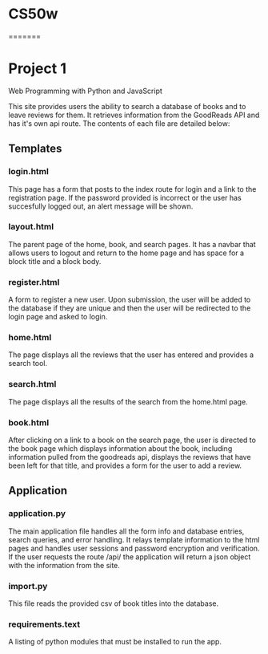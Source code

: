 # CS50w
=======
# Project 1

Web Programming with Python and JavaScript

This site provides users the ability to search a database of books and to leave reviews for them. It retrieves information from the GoodReads API and has it's own api route. The contents of each file are detailed below: 

## Templates

### login.html
This page has a form that posts to the index route for login and a link to the registration page. If the password provided is incorrect or the user has succesfully logged out, an alert message will be shown.

### layout.html
The parent page of the home, book, and search pages. It has a navbar that allows users to logout and return to the home page and has space for a block title and a block body.

### register.html
A form to register a new user. Upon submission, the user will be added to the database if they are unique and then the user will be redirected to the login page and asked to login.

### home.html
The page displays all the reviews that the user has entered and provides a search tool.

### search.html
The page displays all the results of the search from the home.html page.

### book.html
After clicking on a link to a book on the search page, the user is directed to the book page which displays information about the book, including information pulled from the goodreads api, displays the reviews that have been left for that title, and provides a form for the user to add a review. 

## Application

### application.py
The main application file handles all the form info and database entries, search queries, and error handling. It relays template information to the html pages and handles user sessions and password encryption and verification. If the user requests the route /api/<isbn> the application will return a json object with the information from the site.

### import.py
This file reads the provided csv of book titles into the database.

### requirements.text
A listing of python modules that must be installed to run the app.
